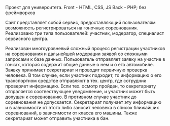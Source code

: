 Проект для университета.
Front - HTML, CSS, JS
Back - PHP; без фреймворков

Сайт представляет собой сервис, предоставляющий пользователям возможность регистрироваться на гоночные соревнования.
Реализовано три типа пользователей: участник, модератор, специалист сервисного центра.

Реализован многоуровневый сложный процесс регистрации участников на соревнования и дальнейшей модерации заявой со сложными запросами к базе данных.
Пользователь отправляет заявку на участие в гонках, которая содержит общие данные о нем и о его автомобиле. Заявку принимает секретариат и проводит первичную проверка человека. В том случае, если участник подходит, то информацию о его транспортном средстве отправляют в тех. центр, где сотрудник проверяет информацию. Если тех. осмотр пройден, то секретариату отпраляется соотвествующее уведомление, и участник может быть допущен к соревнованию. В противном случае участник до соревнования не допускается. Секретариат получает эту информацию и в зависимости от этого либо заносит человека в список ближайших соревнований, в зависимости от класса его машины.
Также секретариат может отправить участника в бан.